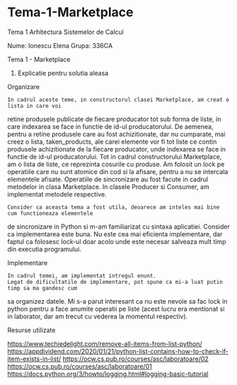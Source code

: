 # Tema-1-Marketplace
Tema 1 Arhitectura Sistemelor de Calcul

Nume: Ionescu Elena
Grupa: 336CA


Tema 1 - Marketplace

1. Explicatie pentru solutia aleasa

Organizare

	In cadrul aceste teme, in constructorul clasei Marketplace, am creat o lista in care voi 
retine produsele publicate de fiecare producator tot sub forma de liste, in care indexarea se face 
in functie de id-ul producatorului. De aemenea, pentru a retine produsele care au fost 
achizitionate, dar nu cumparate, mai creez o lista, taken_products, ale carei elemente vor fi tot 
liste ce contin produsele achizitionate de la fiecare producator, unde indexarea se face in 
functie de id-ul producatorului. Tot in cadrul constructorului Marketplace, am o lista de liste, 
ce reprezinta cosurile cu produse. Am folosit un lock pe operatiile care nu sunt atomice din cod si 
la afisare, pentru a nu se intercala elementele afisate. Operatiile de sincronizare au fost facute 
in cadrul metodelor in clasa Marketplace. In clasele Producer si Consumer, am implementat metodele
respective.

	Consider ca aceasta tema a fost utila, deoarece am inteles mai bine cum functioneaza elementele
de sincronizare in Python si m-am familiarizat cu sintaxa aplicatiei.
	Consider ca implementarea este buna. Nu este cea mai eficienta implementare, dar faptul ca
folosesc lock-ul doar acolo unde este necesar salveaza mult timp din executia programului.


Implementare

	In cadrul temei, am implementat intregul enunt.
	Legat de dificultatile de implementare, pot spune ca mi-a luat putin timp sa ma gandesc cum
sa organizez datele. 
	Mi s-a parut interesant ca nu este nevoie sa fac lock in python pentru a face anumite operatii
pe liste (acest lucru era mentionat si in laborator, dar am trecut cu vederea la momentul respectiv).


Resurse utilizate

https://www.techiedelight.com/remove-all-items-from-list-python/
https://appdividend.com/2020/01/21/python-list-contains-how-to-check-if-item-exists-in-list/
https://ocw.cs.pub.ro/courses/asc/laboratoare/02
https://ocw.cs.pub.ro/courses/asc/laboratoare/01
https://docs.python.org/3/howto/logging.html#logging-basic-tutorial
